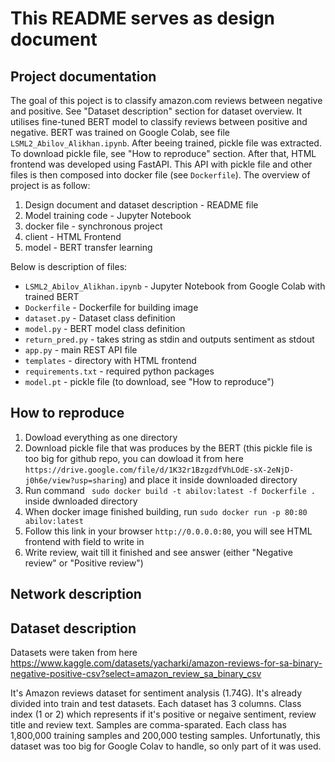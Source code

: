 # This README serves as design document 

## Project documentation

The goal of this poject is to classify amazon.com reviews between negative and positive. See "Dataset description" section for dataset overview. It utilises fine-tuned BERT model to classify reviews between positive and negative. BERT was trained on Google Colab, see file ```LSML2_Abilov_Alikhan.ipynb```. After beeing trained, pickle file was extracted. To download pickle file, see "How to reproduce" section. After that, HTML frontend was developed using FastAPI. This API with pickle file and other files is then composed into docker file (see ```Dockerfile```). The overview of project is as follow:

1) Design document and dataset description - README file
2) Model training code - Jupyter Notebook
3) docker file - synchronous project
4) client - HTML Frontend
5) model - BERT transfer learning

Below is description of files:

- ```LSML2_Abilov_Alikhan.ipynb``` - Jupyter Notebook from Google Colab with trained BERT 
- ```Dockerfile``` - Dockerfile for building image
- ```dataset.py``` - Dataset class definition 
- ```model.py``` - BERT model class definition 
- ```return_pred.py``` - takes string as stdin and outputs sentiment as stdout
- ```app.py``` - main REST API file
- ```templates``` - directory with HTML frontend 
- ```requirements.txt``` - required python packages
- ```model.pt``` - pickle file (to download, see "How to reproduce")
 
## How to reproduce 

1) Dowload everything as one directory
2) Download pickle file that was produces by the BERT (this pickle file is too big for github repo, you can dowload it from here ```https://drive.google.com/file/d/1K32r1BzgzdfVhLOdE-sX-2eNjD-j0h6e/view?usp=sharing```) and place it inside downloaded directory
3) Run command ``` sudo docker build -t abilov:latest -f Dockerfile .``` inside dwnloaded directory
4) When docker image finished building, run ```sudo docker run -p 80:80 abilov:latest```
5) Follow this link in your browser ```http://0.0.0.0:80```, you will see HTML frontend with field to write in
6) Write review, wait till it finished and see answer (either "Negative review" or "Positive review")

## Network description



## Dataset description

Datasets were taken from here https://www.kaggle.com/datasets/yacharki/amazon-reviews-for-sa-binary-negative-positive-csv?select=amazon_review_sa_binary_csv

It's Amazon reviews dataset for sentiment analysis (1.74G). It's already divided into train and test datasets. Each dataset has 3 columns. Class index (1 or 2) which represents if it's positive or negaive sentiment, review title and review text. Samples are comma-sparated. Each class has 1,800,000 training samples and 200,000 testing samples. Unfortunatly, this dataset was too big for Google Colav to handle, so only part of it was used.
